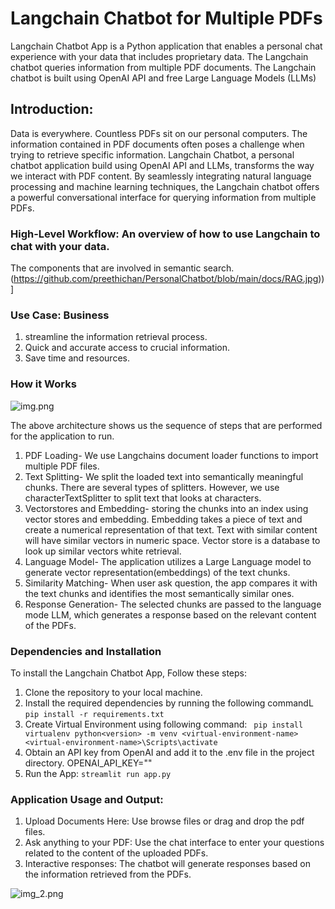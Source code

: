 # Langchain Chatbot for Multiple PDFs

Langchain Chatbot App is a Python application that enables a personal chat experience
with your data that includes proprietary data. The Langchain chatbot queries
information from multiple PDF documents. The Langchain chatbot is built using OpenAI API and free 
Large Language Models (LLMs)

## Introduction: 

Data is everywhere. Countless PDFs sit on our personal computers.
The information contained in PDF documents often poses a challenge when trying to 
retrieve specific information. Langchain Chatbot, a personal chatbot application build 
using OpenAI API and LLMs, transforms the way we interact with PDF content. By seamlessly
integrating natural language processing and machine learning techniques, the Langchain 
chatbot offers a powerful conversational interface for querying information from multiple 
PDFs.

### High-Level Workflow: An overview of how to use Langchain to chat with your data.
The components that are involved in semantic search.
(https://github.com/preethichan/PersonalChatbot/blob/main/docs/RAG.jpg))]


### Use Case: Business

1. streamline the information retrieval process.
2. Quick and accurate access to crucial information.
3. Save time and resources.

### How it Works
![img.png](img.png)

The above architecture shows us the sequence of steps that 
are performed for the application to run. 
1. PDF Loading- We use Langchains document loader functions to 
   import multiple PDF files. 
2. Text Splitting- We split the loaded text into semantically meaningful 
   chunks. There are several types of splitters. However, we use characterTextSplitter
   to split text that looks at characters.
3. Vectorstores and Embedding- storing the chunks into an index using
   vector stores and embedding. Embedding takes a piece of text and create
   a numerical representation of that text. Text with similar content
   will have similar vectors in numeric space. Vector store is a database to
   look up similar vectors white retrieval.
4. Language Model- The application utilizes a Large Language model to generate
   vector representation(embeddings) of the text chunks.
5. Similarity Matching- When user ask question, the app compares it with the text 
   chunks and identifies the most semantically similar ones.
6. Response Generation- The selected chunks are passed to the language mode LLM, which
   generates a response based on the relevant content of the PDFs.

### Dependencies and Installation

To install the Langchain Chatbot App, Follow these steps:
1. Clone the repository to your local machine.
2. Install the required dependencies by running the following commandL
   `pip install -r requirements.txt`
3. Create Virtual Environment using following command:
  ` pip install virtualenv
    python<version> -m venv <virtual-environment-name>
    <virtual-environment-name>\Scripts\activate`
4. Obtain an API key from OpenAI and add it to the .env file in the project directory.
   OPENAI_API_KEY="<your key>"
5. Run the App:
   `streamlit run app.py`

### Application Usage and Output: 
1. Upload Documents Here: Use browse files or drag and drop the pdf files.
2. Ask anything to your PDF: Use the chat interface to enter your questions related to
   the content of the uploaded PDFs.
3. Interactive responses: The chatbot will generate responses based on the information retrieved
   from the PDFs.

![img_2.png](img_2.png)
 
